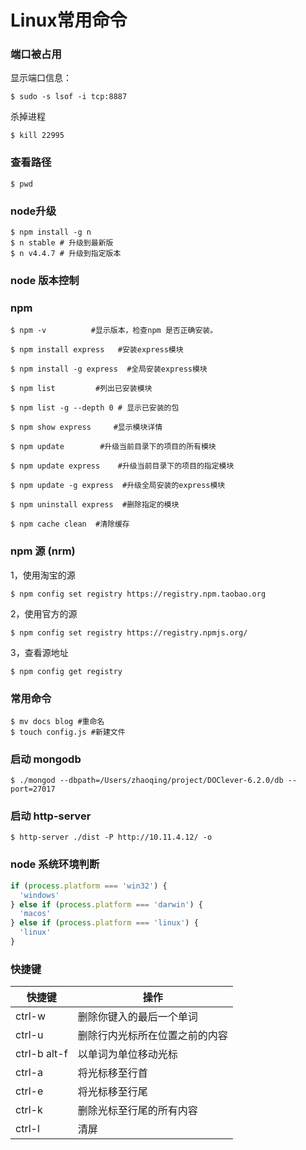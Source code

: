 # Linux常用命令

###  端口被占用

显示端口信息：

```shell
$ sudo -s lsof -i tcp:8887
```

杀掉进程

```shell
$ kill 22995
```

### 查看路径

```shell
$ pwd
```

### node升级

```shell
$ npm install -g n
$ n stable # 升级到最新版
$ n v4.4.7 # 升级到指定版本
```

### node 版本控制



### npm

```shell
$ npm -v          #显示版本，检查npm 是否正确安装。
 
$ npm install express   #安装express模块
 
$ npm install -g express  #全局安装express模块
 
$ npm list         #列出已安装模块

$ npm list -g --depth 0 # 显示已安装的包
 
$ npm show express     #显示模块详情
 
$ npm update        #升级当前目录下的项目的所有模块
 
$ npm update express    #升级当前目录下的项目的指定模块
 
$ npm update -g express  #升级全局安装的express模块
 
$ npm uninstall express  #删除指定的模块

$ npm cache clean  #清除缓存

```

### npm 源 (nrm)

1，使用淘宝的源

```shell
$ npm config set registry https://registry.npm.taobao.org
```

2，使用官方的源

```shell
$ npm config set registry https://registry.npmjs.org/
```

3，查看源地址

```shell
$ npm config get registry
```

### 常用命令

```shell
$ mv docs blog #重命名
$ touch config.js #新建文件
```

### 启动 mongodb

```hell
$ ./mongod --dbpath=/Users/zhaoqing/project/DOClever-6.2.0/db --port=27017
```

### 启动 http-server

```shell
$ http-server ./dist -P http://10.11.4.12/ -o
```

### node 系统环境判断

```js
if (process.platform === 'win32') {
  'windows'
} else if (process.platform === 'darwin') {
  'macos'
} else if (process.platform === 'linux') {
  'linux'
}
```

### 快捷键

| 快捷键        | 操作                           |
| ------------- | ------------------------------ |
| ctrl-w        | 删除你键入的最后一个单词       |
| ctrl-u        | 删除行内光标所在位置之前的内容 |
| ctrl-b  alt-f | 以单词为单位移动光标           |
| ctrl-a        | 将光标移至行首                 |
| ctrl-e        | 将光标移至行尾                 |
| ctrl-k        | 删除光标至行尾的所有内容       |
| ctrl-l        | 清屏                           |

